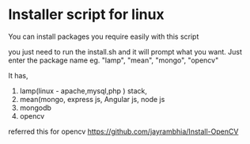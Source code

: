 # Installer script for linux

You can install packages you require easily with this script

you just need to run the install.sh and it will prompt what you want.
Just enter the package name eg. "lamp", "mean", "mongo", "opencv"

It has,

1. lamp(linux - apache,mysql,php ) stack, 
2. mean(mongo, express js, Angular js, node js
3. mongodb
4. opencv

referred this for opencv https://github.com/jayrambhia/Install-OpenCV
